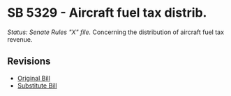 # SB 5329 - Aircraft fuel tax distrib.
*Status: Senate Rules "X" file.*
Concerning the distribution of aircraft fuel tax revenue.

## Revisions
* [Original Bill](1/)
* [Substitute Bill](S/)